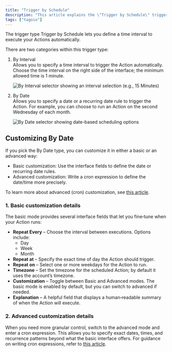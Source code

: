 ```yaml
---
title: "Trigger by Schedule"
description: "This article explains the \"Trigger by Schedule\" trigger type in TagoIO, describing its two categories (By Interval and By Date) and how to customize date-based schedules using basic or advanced (cron) methods."
tags: ["tagoio"]
---
```

The trigger type Trigger by Schedule lets you define a time interval to execute your Actions automatically.

There are two categories within this trigger type:

1. By Interval  
   Allows you to specify a time interval to trigger the Action automatically. Choose the time interval on the right side of the interface; the minimum allowed time is 1 minute.

   ![By Interval selector showing an interval selection (e.g., 15 Minutes)](/docs_imagem/tagoio/trigger-by-schedule-2.png)

2. By Date  
   Allows you to specify a date or a recurring date rule to trigger the Action. For example, you can choose to run an Action on the second Wednesday of each month.

   ![By Date selector showing date-based scheduling options](/docs_imagem/tagoio/trigger-by-schedule-2.png)

## Customizing By Date

If you pick the By Date type, you can customize it in either a basic or an advanced way:

- Basic customization: Use the interface fields to define the date or recurring date rules.
- Advanced customization: Write a cron expression to define the date/time more precisely.

To learn more about advanced (cron) customization, see [this article](/docs/tagoio/actions/action-cron.md).

### 1. Basic customization details

The basic mode provides several interface fields that let you fine‑tune when your Action runs:

- **Repeat Every** – Choose the interval between executions. Options include:
  - Day
  - Week
  - Month
- **Repeat at** – Specify the exact time of day the Action should trigger.
- **Repeat on** – Select one or more weekdays for the Action to run.
- **Timezone** – Set the timezone for the scheduled Action; by default it uses the account’s timezone.
- **Customization** – Toggle between Basic and Advanced modes. The basic mode is enabled by default, but you can switch to advanced if needed.
- **Explanation** – A helpful field that displays a human‑readable summary of when the Action will execute.

### 2. Advanced customization details

When you need more granular control, switch to the advanced mode and enter a cron expression. This allows you to specify exact dates, times, and recurrence patterns beyond what the basic interface offers. For guidance on writing cron expressions, refer to [this article](/docs/tagoio/actions/action-cron.md).